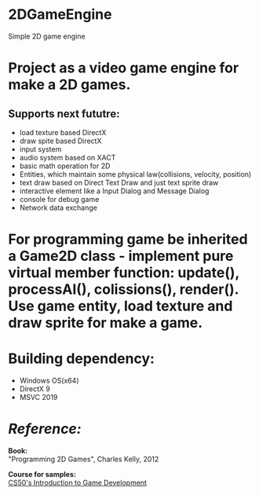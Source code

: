 # 2DGameEngine
Simple 2D game engine
# Project as a video game engine for make a 2D games. 
## Supports next fututre:
* load texture based DirectX
* draw spite based DirectX
* input system
* audio system based on XACT
* basic math operation for 2D
* Entities, which maintain some physical law(collisions, velocity, position)
* text draw based on Direct Text Draw and just text sprite draw
* interactive element like a Input Dialog and Message Dialog
* console for debug game
* Network data exchange
# For programming game be inherited a Game2D class - implement pure virtual member function: update(), processAI(), colissions(), render(). Use game entity, load texture and draw sprite for make a game.

# Building dependency:
* Windows OS(x64)
* DirectX 9
* MSVC 2019

# ***Reference:***
<p><b>Book:</b><br>"Programming 2D Games", Charles Kelly, 2012 </p>
<p><b>Course for samples:</b><br><a href="https://www.edx.org/course/cs50s-introduction-to-game-development">CS50's Introduction to Game Development</a></p>
